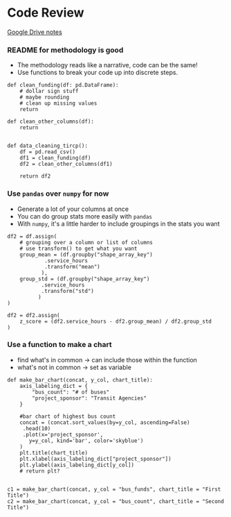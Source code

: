 # Code Review 
[Google Drive notes](https://docs.google.com/document/d/12SLubjQoE8NLLOm8Nb5DYKzwdNS1WYOkvrK_HnR1-FY/) 

### README for methodology is good
* The methodology reads like a narrative, code can be the same!
* Use functions to break your code up into discrete steps.
```
def clean_funding(df: pd.DataFrame):
    # dollar sign stuff
    # maybe rounding
    # clean up missing values
    return

def clean_other_columns(df):
    return


def data_cleaning_tircp():
    df = pd.read_csv()
    df1 = clean_funding(df)
    df2 = clean_other_columns(df1)
    
    return df2
```


### Use `pandas` over `numpy` for now
* Generate a lot of your columns at once
* You can do group stats more easily with `pandas`
* With `numpy`, it's a little harder to include groupings in the stats you want
```
df2 = df.assign(
    # grouping over a column or list of columns
    # use transform() to get what you want
    group_mean = (df.groupby("shape_array_key")
            .service_hours
            .transform("mean")
           ),
    group_std = (df.groupby("shape_array_key")
           .service_hours
           .transform("std")
          )
)

df2 = df2.assign(
    z_score = (df2.service_hours - df2.group_mean) / df2.group_std
)
```


### Use a function to make a chart
* find what's in common -> can include those within the function
* what's not in common -> set as variable
```
def make_bar_chart(concat, y_col, chart_title):
    axis_labeling_dict = {
        "bus_count": "# of buses"
        "project_sponsor": "Transit Agencies"
    }
    
    #bar chart of highest bus count
    concat = (concat.sort_values(by=y_col, ascending=False)
     .head(10)
     .plot(x='project_sponsor', 
       y=y_col, kind='bar', color='skyblue')
    )
    plt.title(chart_title)
    plt.xlabel(axis_labeling_dict["project_sponsor"])
    plt.ylabel(axis_labeling_dict[y_col])
    # return plt?
    
    
c1 = make_bar_chart(concat, y_col = "bus_funds", chart_title = "First Title")
c2 = make_bar_chart(concat, y_col = "bus_count", chart_title = "Second Title")
```